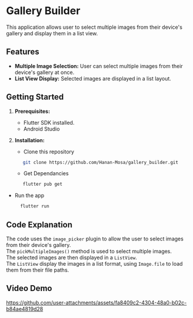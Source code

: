 #  Gallery Builder 

This application allows user to select multiple images from their device's gallery and display them in a list view.

## Features

*   **Multiple Image Selection:** User can select multiple images from their device's gallery at once.
*   **List View Display:** Selected images are displayed in a list layout.
  

## Getting Started

1.  **Prerequisites:**
    *   Flutter SDK installed.
    *   Android Studio 
2.  **Installation:**
    *   Clone this repository
       ```bash
          git clone https://github.com/Hanan-Mosa/gallery_builder.git
       ```
    *   Get Dependancies
      
       ```bash
          flutter pub get
       ```
   *    Run the app
     
        ```bash
          flutter run
         ```

## Code Explanation

The code uses the `image_picker` plugin to allow the user to select images from their device's gallery.</br>
The `pickMultipleImages()` method is used to select multiple images. </br>
The selected images are then displayed in a `ListView`. </br>
The `ListView` display the images in a list format, using `Image.file` to load them from their file paths.

## Video Demo

https://github.com/user-attachments/assets/fa8409c2-4304-48a0-b02c-b84ae4819d28


